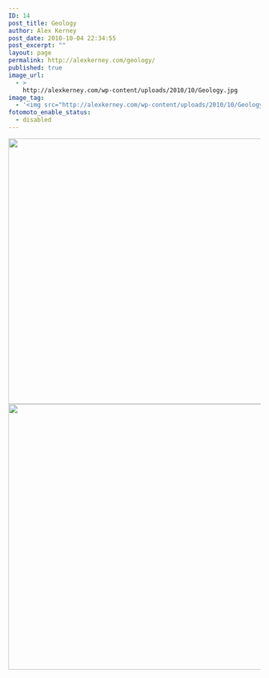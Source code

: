 ```yaml
---
ID: 14
post_title: Geology
author: Alex Kerney
post_date: 2010-10-04 22:34:55
post_excerpt: ""
layout: page
permalink: http://alexkerney.com/geology/
published: true
image_url:
  - >
    http://alexkerney.com/wp-content/uploads/2010/10/Geology.jpg
image_tag:
  - '<img src="http://alexkerney.com/wp-content/uploads/2010/10/Geology.jpg" />'
fotomoto_enable_status:
  - disabled
---
```

<a href="http://alexkerney.com/geology/geology-3/" rel="attachment wp-att-240"><img class="aligncenter size-full wp-image-240" title="Geology" src="http://alexkerney.com/wp-content/uploads/2010/10/Geology.jpg" alt="" width="800" height="531" /></a> <a href="http://alexkerney.com/geology/geology-1/" rel="attachment wp-att-237"><img class="aligncenter size-full wp-image-237" title="Geology 1" src="http://alexkerney.com/wp-content/uploads/2010/10/Geology-1.jpg" alt="" width="800" height="531" /></a>